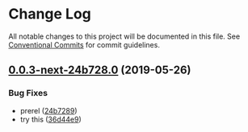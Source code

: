# Change Log

All notable changes to this project will be documented in this file.
See [Conventional Commits](https://conventionalcommits.org) for commit guidelines.

## [0.0.3-next-24b728.0](https://github.com/christoferolaison/skapa/compare/@skapa/cli@0.0.2...@skapa/cli@0.0.3-next-24b728.0) (2019-05-26)

### Bug Fixes

- prerel ([24b7289](https://github.com/christoferolaison/skapa/commit/24b7289))
- try this ([36d44e9](https://github.com/christoferolaison/skapa/commit/36d44e9))
